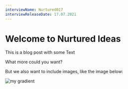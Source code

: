 ```yaml
---
interviewName: Nurtured017
interviewReleaseDate: 17.07.2021
---
```

# Welcome to Nurtured Ideas

This is a blog post with some Text

What more could you want? 

But we also want to include images, like the image below:

![my gradient](gradient.jpg "A gradient image")